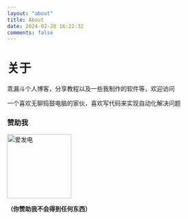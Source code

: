 ```yaml
---
layout: "about"
title: About
date: 2024-02-28 16:22:32
comments: false
---
```

# 关于
乖漏斗个人博客，分享教程以及一些我制作的软件等，欢迎访问

一个喜欢无聊捣鼓电脑的家伙，喜欢写代码来实现自动化解决问题

### 赞助我
<a href="https://afdian.com/a/guailoudou"><img src="https://pic1.afdiancdn.com/static/img/welcome/button-sponsorme.png" alt="爱发电"  style="width: 150px;"></a>

**（你赞助我不会得到任何东西）**